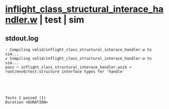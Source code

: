 # [inflight_class_structural_interace_handler.w](../../../../../examples/tests/valid/inflight_class_structural_interace_handler.w) | test | sim

## stdout.log
```log
- Compiling valid/inflight_class_structural_interace_handler.w to sim...
✔ Compiling valid/inflight_class_structural_interace_handler.w to sim...
pass ─ inflight_class_structural_interace_handler.wsim » root/env0/test:structure interface types for 'handle'
 




Tests 1 passed (1) 
Duration <DURATION>

```


